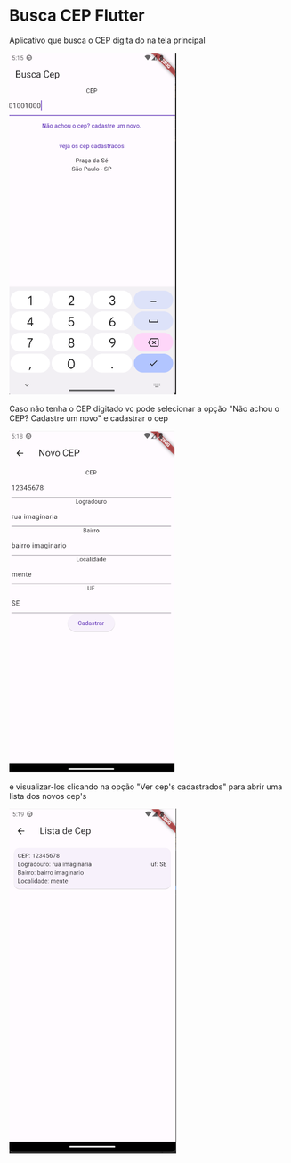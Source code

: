 <h1>Busca CEP Flutter</h1>
<p>Aplicativo que busca o CEP digita do na tela principal</p>
<img src= "busca_cep_flutter/assests/image/homepage.png">
<p>Caso não tenha o CEP digitado vc pode selecionar a opção "Não achou o CEP? Cadastre um novo" e cadastrar o cep</p>
 <img src= "busca_cep_flutter/assests/image/new_cep_page.png">
 <p>e visualizar-los clicando na opção "Ver cep's cadastrados" para abrir uma lista dos novos cep's</p>
 <img src= "busca_cep_flutter/assests/image/cep_list_page.png">
